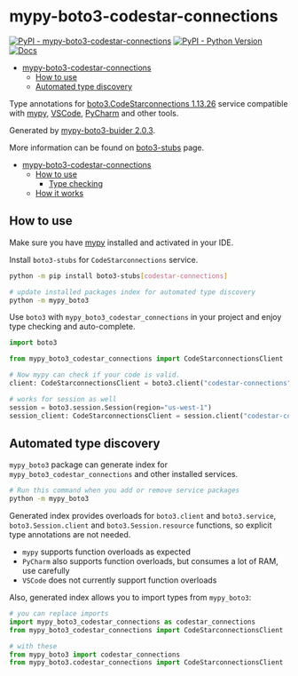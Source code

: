 # mypy-boto3-codestar-connections

[![PyPI - mypy-boto3-codestar-connections](https://img.shields.io/pypi/v/mypy-boto3-codestar-connections.svg?color=blue)](https://pypi.org/project/mypy-boto3-codestar-connections)
[![PyPI - Python Version](https://img.shields.io/pypi/pyversions/mypy-boto3-codestar-connections.svg?color=blue)](https://pypi.org/project/mypy-boto3-codestar-connections)
[![Docs](https://img.shields.io/readthedocs/mypy-boto3-builder.svg?color=blue)](https://mypy-boto3-builder.readthedocs.io/)

- [mypy-boto3-codestar-connections](#mypy-boto3-codestar-connections)
  - [How to use](#how-to-use)
  - [Automated type discovery](#automated-type-discovery)


Type annotations for
[boto3.CodeStarconnections 1.13.26](https://boto3.amazonaws.com/v1/documentation/api/1.13.26/reference/services/codestar-connections.html#CodeStarconnections) service
compatible with [mypy](https://github.com/python/mypy), [VSCode](https://code.visualstudio.com/),
[PyCharm](https://www.jetbrains.com/pycharm/) and other tools.

Generated by [mypy-boto3-buider 2.0.3](https://github.com/vemel/mypy_boto3_builder).

More information can be found on [boto3-stubs](https://pypi.org/project/boto3-stubs/) page.

- [mypy-boto3-codestar-connections](#mypy-boto3-codestar-connections)
  - [How to use](#how-to-use)
    - [Type checking](#type-checking)
  - [How it works](#how-it-works)

## How to use

Make sure you have [mypy](https://github.com/python/mypy) installed and activated in your IDE.

Install `boto3-stubs` for `CodeStarconnections` service.

```bash
python -m pip install boto3-stubs[codestar-connections]

# update installed packages index for automated type discovery
python -m mypy_boto3
```

Use `boto3` with `mypy_boto3_codestar_connections` in your project and enjoy type checking and auto-complete.

```python
import boto3

from mypy_boto3_codestar_connections import CodeStarconnectionsClient

# Now mypy can check if your code is valid.
client: CodeStarconnectionsClient = boto3.client("codestar-connections")

# works for session as well
session = boto3.session.Session(region="us-west-1")
session_client: CodeStarconnectionsClient = session.client("codestar-connections")

```

## Automated type discovery

`mypy_boto3` package can generate index for `mypy_boto3_codestar_connections` and other installed services.

```bash
# Run this command when you add or remove service packages
python -m mypy_boto3
```

Generated index provides overloads for `boto3.client` and `boto3.service`,
`boto3.Session.client` and `boto3.Session.resource` functions,
so explicit type annotations are not needed.

- `mypy` supports function overloads as expected
- `PyCharm` also supports function overloads, but consumes a lot of RAM, use carefully
- `VSCode` does not currently support function overloads

Also, generated index allows you to import types from `mypy_boto3`:

```python
# you can replace imports
import mypy_boto3_codestar_connections as codestar_connections
from mypy_boto3_codestar_connections import CodeStarconnectionsClient

# with these
from mypy_boto3 import codestar_connections
from mypy_boto3.codestar_connections import CodeStarconnectionsClient
```